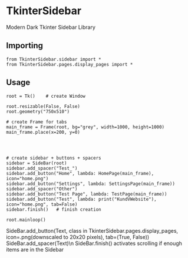 # TkinterSidebar
 Modern Dark Tkinter Sidebar Library
## Importing
 ```
 from TkinterSidebar.sidebar import *
 from TkinterSidebar.pages.display_pages import *
 ```
## Usage

 ```
 root = Tk()	# create Window
 
 root.resizable(False, False)
 root.geometry("750x510")
 
 # create Frame for tabs
 main_frame = Frame(root, bg="grey", width=1000, height=1000)
 main_frame.place(x=200, y=0)




 # create sidebar + buttons + spacers
 sidebar = SideBar(root)
 sidebar.add_spacer("Test_")
 sidebar.add_button("Home", lambda: HomePage(main_frame), icon="home.png")
 sidebar.add_button("Settings", lambda: SettingsPage(main_frame))
 sidebar.add_spacer("Other")
 sidebar.add_button("Test Page", lambda: TestPage(main_frame))
 sidebar.add_button("Test", lambda: print("KundVWebsite"), icon="home.png", tab=False)
 sidebar.finish()	# finish creation

 root.mainloop()
 ```
 
 SideBar.add_button(Text, class in TkinterSidebar.pages.display_pages, icon=.png(downscaled to 20x20 pixels), tab=(True, False))
 SideBar.add_spacer(Text)\n
 SideBar.finish() activates scrolling if enough items are in the Sidebar
